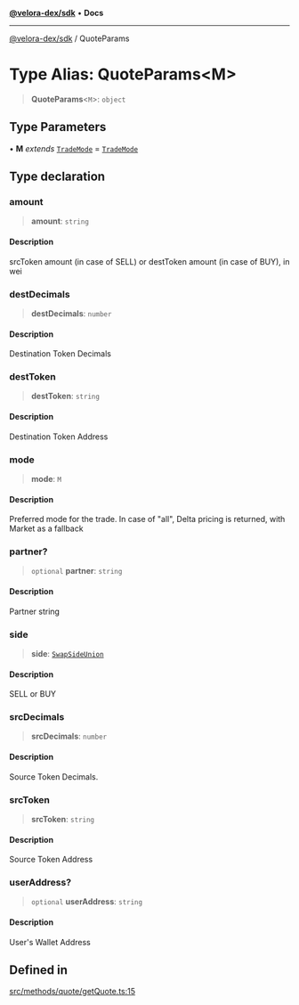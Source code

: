 [**@velora-dex/sdk**](../README.md) • **Docs**

***

[@velora-dex/sdk](../globals.md) / QuoteParams

# Type Alias: QuoteParams\<M\>

> **QuoteParams**\<`M`\>: `object`

## Type Parameters

• **M** *extends* [`TradeMode`](../-internal-/type-aliases/TradeMode.md) = [`TradeMode`](../-internal-/type-aliases/TradeMode.md)

## Type declaration

### amount

> **amount**: `string`

#### Description

srcToken amount (in case of SELL) or destToken amount (in case of BUY), in wei

### destDecimals

> **destDecimals**: `number`

#### Description

Destination Token Decimals

### destToken

> **destToken**: `string`

#### Description

Destination Token Address

### mode

> **mode**: `M`

#### Description

Preferred mode for the trade. In case of "all", Delta pricing is returned, with Market as a fallback

### partner?

> `optional` **partner**: `string`

#### Description

Partner string

### side

> **side**: [`SwapSideUnion`](../-internal-/type-aliases/SwapSideUnion.md)

#### Description

SELL or BUY

### srcDecimals

> **srcDecimals**: `number`

#### Description

Source Token Decimals.

### srcToken

> **srcToken**: `string`

#### Description

Source Token Address

### userAddress?

> `optional` **userAddress**: `string`

#### Description

User's Wallet Address

## Defined in

[src/methods/quote/getQuote.ts:15](https://github.com/VeloraDEX/sdk/blob/master/src/methods/quote/getQuote.ts#L15)
